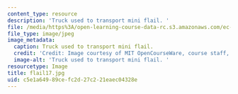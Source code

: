 ```yaml
---
content_type: resource
description: 'Truck used to transport mini flail. '
file: /media/https%3A/open-learning-course-data-rc.s3.amazonaws.com/ec-s06-design-for-demining-spring-2007/c5e1a64989cefc2d27c221eaec04328e_flail17.jpg
file_type: image/jpeg
image_metadata:
  caption: Truck used to transport mini flail.
  credit: 'Credit: Image courtesy of MIT OpenCourseWare, course staff, and students.'
  image-alt: 'Truck used to transport mini flail. '
resourcetype: Image
title: flail17.jpg
uid: c5e1a649-89ce-fc2d-27c2-21eaec04328e
---
```

